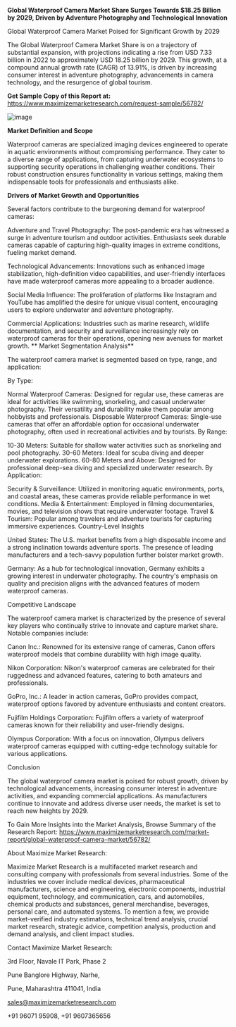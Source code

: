 **Global Waterproof Camera Market Share Surges Towards $18.25 Billion by 2029, Driven by Adventure Photography and Technological Innovation**

Global Waterproof Camera Market Poised for Significant Growth by 2029

The Global Waterproof Camera Market Share is on a trajectory of substantial expansion, with projections indicating a rise from USD 7.33 billion in 2022 to approximately USD 18.25 billion by 2029. This growth, at a compound annual growth rate (CAGR) of 13.91%, is driven by increasing consumer interest in adventure photography, advancements in camera technology, and the resurgence of global tourism.

**Get Sample Copy of this Report at:** https://www.maximizemarketresearch.com/request-sample/56782/ 

![image](https://github.com/user-attachments/assets/a95aae7d-0cd6-4373-a6f0-622c8dd732c0)


**Market Definition and Scope**

Waterproof cameras are specialized imaging devices engineered to operate in aquatic environments without compromising performance. They cater to a diverse range of applications, from capturing underwater ecosystems to supporting security operations in challenging weather conditions. Their robust construction ensures functionality in various settings, making them indispensable tools for professionals and enthusiasts alike.

**Drivers of Market Growth and Opportunities**

Several factors contribute to the burgeoning demand for waterproof cameras:

Adventure and Travel Photography: The post-pandemic era has witnessed a surge in adventure tourism and outdoor activities. Enthusiasts seek durable cameras capable of capturing high-quality images in extreme conditions, fueling market demand.

Technological Advancements: Innovations such as enhanced image stabilization, high-definition video capabilities, and user-friendly interfaces have made waterproof cameras more appealing to a broader audience.

Social Media Influence: The proliferation of platforms like Instagram and YouTube has amplified the desire for unique visual content, encouraging users to explore underwater and adventure photography.

Commercial Applications: Industries such as marine research, wildlife documentation, and security and surveillance increasingly rely on waterproof cameras for their operations, opening new avenues for market growth.
**
Market Segmentation Analysis**

The waterproof camera market is segmented based on type, range, and application:

By Type:

Normal Waterproof Cameras: Designed for regular use, these cameras are ideal for activities like swimming, snorkeling, and casual underwater photography. Their versatility and durability make them popular among hobbyists and professionals.
Disposable Waterproof Cameras: Single-use cameras that offer an affordable option for occasional underwater photography, often used in recreational activities and by tourists.
By Range:

10-30 Meters: Suitable for shallow water activities such as snorkeling and pool photography.
30-60 Meters: Ideal for scuba diving and deeper underwater explorations.
60-80 Meters and Above: Designed for professional deep-sea diving and specialized underwater research.
By Application:

Security & Surveillance: Utilized in monitoring aquatic environments, ports, and coastal areas, these cameras provide reliable performance in wet conditions.
Media & Entertainment: Employed in filming documentaries, movies, and television shows that require underwater footage.
Travel & Tourism: Popular among travelers and adventure tourists for capturing immersive experiences.
Country-Level Insights

United States: The U.S. market benefits from a high disposable income and a strong inclination towards adventure sports. The presence of leading manufacturers and a tech-savvy population further bolster market growth.

Germany: As a hub for technological innovation, Germany exhibits a growing interest in underwater photography. The country's emphasis on quality and precision aligns with the advanced features of modern waterproof cameras.

Competitive Landscape

The waterproof camera market is characterized by the presence of several key players who continually strive to innovate and capture market share. Notable companies include:

Canon Inc.: Renowned for its extensive range of cameras, Canon offers waterproof models that combine durability with high image quality.

Nikon Corporation: Nikon's waterproof cameras are celebrated for their ruggedness and advanced features, catering to both amateurs and professionals.

GoPro, Inc.: A leader in action cameras, GoPro provides compact, waterproof options favored by adventure enthusiasts and content creators.

Fujifilm Holdings Corporation: Fujifilm offers a variety of waterproof cameras known for their reliability and user-friendly designs.

Olympus Corporation: With a focus on innovation, Olympus delivers waterproof cameras equipped with cutting-edge technology suitable for various applications.

Conclusion

The global waterproof camera market is poised for robust growth, driven by technological advancements, increasing consumer interest in adventure activities, and expanding commercial applications. As manufacturers continue to innovate and address diverse user needs, the market is set to reach new heights by 2029.

To Gain More Insights into the Market Analysis, Browse Summary of the Research Report: https://www.maximizemarketresearch.com/market-report/global-waterproof-camera-market/56782/ 

About Maximize Market Research:

Maximize Market Research is a multifaceted market research and consulting company with professionals from several industries. Some of the industries we cover include medical devices, pharmaceutical manufacturers, science and engineering, electronic components, industrial equipment, technology, and communication, cars, and automobiles, chemical products and substances, general merchandise, beverages, personal care, and automated systems. To mention a few, we provide market-verified industry estimations, technical trend analysis, crucial market research, strategic advice, competition analysis, production and demand analysis, and client impact studies.

Contact Maximize Market Research:

3rd Floor, Navale IT Park, Phase 2

Pune Banglore Highway, Narhe,

Pune, Maharashtra 411041, India

sales@maximizemarketresearch.com

+91 96071 95908, +91 9607365656
